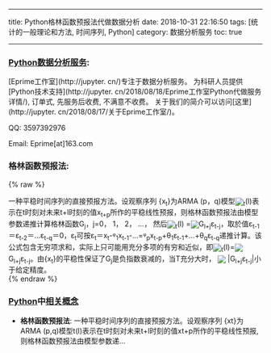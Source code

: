 
---
title: Python格林函数预报法代做数据分析
date: 2018-10-31 22:16:50
tags: [统计的一般理论和方法, 时间序列, Python]
category: 数据分析服务
toc: true

---



<span></span>
<!-- more -->

### [Python](/tags/Python/)[数据分析服务](/categories/数据分析服务/):
[Eprime工作室](http://jupyter. cn/)专注于数据分析服务。
为科研人员提供[Python技术支持](http://jupyter. cn/2018/08/18/Eprime工作室Python代做服务详情/), 订单式, 先服务后收费, 不满意不收费。
关于我们的简介可以访问[这里](http://jupyter. cn/2018/08/17/关于Eprime工作室/)。

QQ: 3597392976

Email: Eprime[at]163.com



### 格林函数预报法:

{% raw %}
<div class="p1">一种平稳时间序列的直接预报方法。设观察序列 {x<sub>t</sub>}为ARMA (p，q)模型<img align="absmiddle" src="/CRFDPIC/R200806043/R200806043.0169.6.31.bmp"><sub>t</sub>(l)表示在t时刻对未来t+l时刻的值x<sub>t+p</sub>所作的平稳线性预报，则格林函数预报法由模型参数递推计算格林函数G<sub>j</sub>，j=0， 1， 2， …， 然后<img align="absmiddle" src="/CRFDPIC/R200806043/R200806043.0169.9.26.bmp"><sub>t</sub>(l) =<img align="absmiddle" src="/CRFDPIC/R200806043/R200806043.0169.9.38.bmp">G<sub>l+j</sub>ε<sub>t-j</sub>，取於值ε<sub>t-1</sub>＝ε<sub>t-2</sub>＝…ε<sub>t-q</sub>＝0，ε<sub>t</sub>可按ε<sub>t</sub>＝x<sub>t</sub>-ᵠ<sub>1</sub>x<sub>t-1</sub>-…=ᵠ<sub>p</sub>x<sub>t-p</sub>+θ<sub>1</sub>ε<sub>t-1</sub>+…+θ<sub>q</sub>ε<sub>t-q</sub>递推计算。该公式包含无穷项求和，实际上只可能用充分多项的有穷和近似，即<img align="absmiddle" src="/CRFDPIC/R200806043/R200806043.0169.13.1.bmp"><sub>t</sub>(l)=<img align="absmiddle" src="/CRFDPIC/R200806043/R200806043.0169.13.14.bmp">G<sub>l+j</sub>ε<sub>t-j</sub>。由{x<sub>t</sub>}的平稳性保证了G<sub>j</sub>是负指数衰减的，当T充分大时， <img align="absmiddle" src="/CRFDPIC/R200806043/R200806043.0169.14.14.bmp"> |G<sub>l+j</sub>ε<sub>t-j</sub>|小于给定精度。</div>
{% endraw %}



### [Python](/tags/Python/)中[相关概念](/categories/数据分析服务)

- **格林函数预报法**: 一种平稳时间序列的直接预报方法。设观察序列 {xt}为ARMA (p,q)模型t(l)表示在t时刻对未来t+l时刻的值xt+p所作的平稳线性预报,则格林函数预报法由模型参数递...





